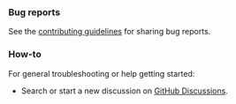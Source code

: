 ### Bug reports

See the [contributing guidelines](CONTRIBUTING.md) for sharing bug reports.

### How-to

For general troubleshooting or help getting started:

- Search or start a new discussion on [GitHub Discussions](https://github.com/coreui/coreui-free-react-admin-template/discussions).
